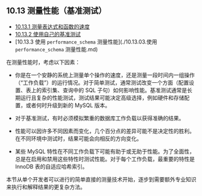 ## 10.13 测量性能（基准测试）

- [10.13.1 测量表达式和函数的速度](./10.13.01.测量表达式和函数的速度.md)
- [10.13.2 使用自己的基准测试](./10.13.02.使用自己的基准测试.md)
- [10.13.3 使用 `performance_schema` 测量性能](./10.13.03.使用 `performance_schema` 测量性能.md)

在测量性能时，考虑以下因素：

- 你是在一个安静的系统上测量单个操作的速度，还是测量一段时间内一组操作（“工作负载”）的运行情况。对于简单测试，通常测试改变一个方面（配置设置、表上的索引集、查询中的 SQL 子句）如何影响性能。基准测试通常是长期运行且复杂的性能测试，测试结果可能决定高级选择，例如硬件和存储配置，或者何时升级到新的 MySQL 版本。

- 对于基准测试，有时必须模拟繁重的数据库工作负载以获得准确的结果。

- 性能可以因许多不同因素而变化，几个百分点的差异可能不是决定性的胜利。在不同环境中测试时，结果可能会向相反的方向变化。

- 某些 MySQL 特性在不同工作负载下可能有助于或无助于性能。为了全面性，总是在启用和禁用这些特性时测试性能。对于每个工作负载，最重要的特性是 InnoDB 表的自适应哈希索引。

本节从单个开发者可以进行的简单直接的测量技术开始，逐步到需要额外专业知识来执行和解释结果的更复杂方法。